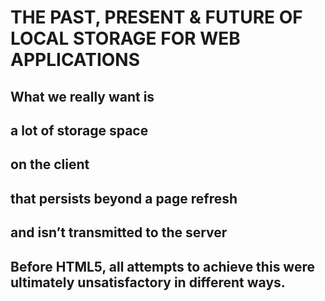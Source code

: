 # THE PAST, PRESENT & FUTURE OF LOCAL STORAGE FOR WEB APPLICATIONS

## What we really want is

## a lot of storage space
## on the client
## that persists beyond a page refresh
## and isn’t transmitted to the server
## Before HTML5, all attempts to achieve this were ultimately unsatisfactory in different ways.

